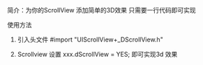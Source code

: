 简介：为你的ScrollView 添加简单的3D效果 只需要一行代码即可实现


使用方法
1.  引入头文件 #import "UIScrollView+_DScrollView.h"

2.   Scrollview 设置  xxx.dScrollView = YES; 即可实现3d 效果


